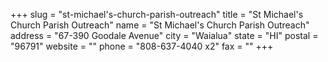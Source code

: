+++
slug = "st-michael's-church-parish-outreach"
title = "St Michael's Church Parish Outreach"
name = "St Michael's Church Parish Outreach"
address = "67-390 Goodale Avenue"
city = "Waialua"
state = "HI"
postal = "96791"
website = ""
phone = "808-637-4040 x2"
fax = ""
+++
